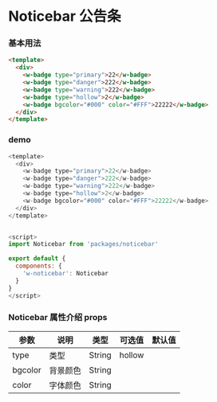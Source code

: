 # Noticebar 公告条 

### 基本用法

```html
<template>
  <div>
    <w-badge type="primary">22</w-badge>
    <w-badge type="danger">222</w-badge>
    <w-badge type="warning">222</w-badge>
    <w-badge type="hollow">2</w-badge>
    <w-badge bgcolor="#000" color="#FFF">22222</w-badge>
  </div>
</template>
```

### demo
```javascript
<template>
  <div>
    <w-badge type="primary">22</w-badge>
    <w-badge type="danger">222</w-badge>
    <w-badge type="warning">222</w-badge>
    <w-badge type="hollow">2</w-badge>
    <w-badge bgcolor="#000" color="#FFF">22222</w-badge>
  </div>
</template>


<script>
import Noticebar from 'packages/noticebar'

export default {
  components: {
    'w-noticebar': Noticebar
  }
}
</script>

```

###  Noticebar 属性介绍 props

| 参数           | 说明        | 类型       | 可选值        | 默认值     |
|---------------|-------------|-----------|--------------|-----------|
| type          | 类型         | String    |   hollow     |           |
| bgcolor       | 背景颜色      | String    |              |          |
| color         | 字体颜色      | String    |              |          | 